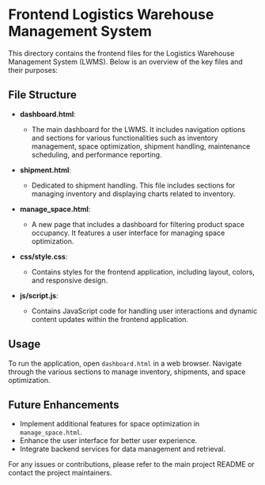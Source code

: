 # Frontend Logistics Warehouse Management System

This directory contains the frontend files for the Logistics Warehouse Management System (LWMS). Below is an overview of the key files and their purposes:

## File Structure

- **dashboard.html**: 
  - The main dashboard for the LWMS. It includes navigation options and sections for various functionalities such as inventory management, space optimization, shipment handling, maintenance scheduling, and performance reporting.

- **shipment.html**: 
  - Dedicated to shipment handling. This file includes sections for managing inventory and displaying charts related to inventory.

- **manage_space.html**: 
  - A new page that includes a dashboard for filtering product space occupancy. It features a user interface for managing space optimization.

- **css/style.css**: 
  - Contains styles for the frontend application, including layout, colors, and responsive design.

- **js/script.js**: 
  - Contains JavaScript code for handling user interactions and dynamic content updates within the frontend application.

## Usage

To run the application, open `dashboard.html` in a web browser. Navigate through the various sections to manage inventory, shipments, and space optimization.

## Future Enhancements

- Implement additional features for space optimization in `manage_space.html`.
- Enhance the user interface for better user experience.
- Integrate backend services for data management and retrieval.

For any issues or contributions, please refer to the main project README or contact the project maintainers.